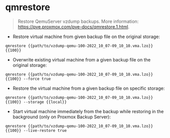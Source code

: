 # qmrestore

> Restore QemuServer vzdump backups.
> More information: <https://pve.proxmox.com/pve-docs/qmrestore.1.html>.

- Restore virtual machine from given backup file on the original storage:

`qmrestore {{path/to/vzdump-qemu-100-2022_10_07-09_10_10.vma.lzo}} {{100}}`

- Overwrite existing virtual machine from a given backup file on the original storage:

`qmrestore {{path/to/vzdump-qemu-100-2022_10_07-09_10_10.vma.lzo}} {{100}} --force true`

- Restore the virtual machine from a given backup file on specific storage:

`qmrestore {{path/to/vzdump-qemu-100-2022_10_07-09_10_10.vma.lzo}} {{100}} --storage {{local}}`

- Start virtual machine immediately from the backup while restoring in the background (only on Proxmox Backup Server):

`qmrestore {{path/to/vzdump-qemu-100-2022_10_07-09_10_10.vma.lzo}} {{100}} --live-restore true`
